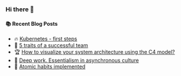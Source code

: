 ### Hi there 👋

<!--
**jorzel/jorzel** is a ✨ _special_ ✨ repository because its `README.md` (this file) appears on your GitHub profile.

Here are some ideas to get you started:

- 🔭 I’m currently working on ...
- 🌱 I’m currently learning ...
- 👯 I’m looking to collaborate on ...
- 🤔 I’m looking for help with ...
- 💬 Ask me about ...
- 📫 How to reach me: ...
- 😄 Pronouns: ...
- ⚡ Fun fact: ...
-->

#### :books: Recent Blog Posts
<!-- BLOGPOSTS:START -->
 - 🔥 [Kubernetes - first steps](https://jorzel.hashnode.dev/kubernetes-my-first-steps)
 - 📰 [5 traits of a successful team](https://jorzel.hashnode.dev/5-traits-of-a-successful-team)
 - 🏆 [How to visualize your system architecture using the C4 model?](https://jorzel.hashnode.dev/how-to-visualize-your-system-architecture-using-the-c4-model)
 - 🔘 [Deep work. Essentialism in asynchronous culture](https://jorzel.hashnode.dev/deep-work-essentialism-in-asynchronous-culture)
 - 📰 [Atomic habits implemented](https://jorzel.hashnode.dev/atomic-habits-implemented)<!-- BLOGPOSTS:END -->